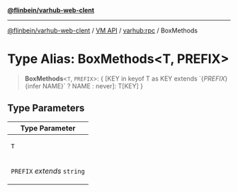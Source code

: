 [**@flinbein/varhub-web-clent**](../../../README.md)

***

[@flinbein/varhub-web-clent](../../../README.md) / [VM API](../../README.md) / [varhub:rpc](../README.md) / BoxMethods

# Type Alias: BoxMethods\<T, PREFIX\>

> **BoxMethods**\<`T`, `PREFIX`\>: \{ \[KEY in keyof T as KEY extends \`$\{PREFIX\}$\{infer NAME\}\` ? NAME : never\]: T\[KEY\] \}

## Type Parameters

<table>
<thead>
<tr>
<th>Type Parameter</th>
</tr>
</thead>
<tbody>
<tr>
<td>

`T`

</td>
</tr>
<tr>
<td>

`PREFIX` *extends* `string`

</td>
</tr>
</tbody>
</table>
